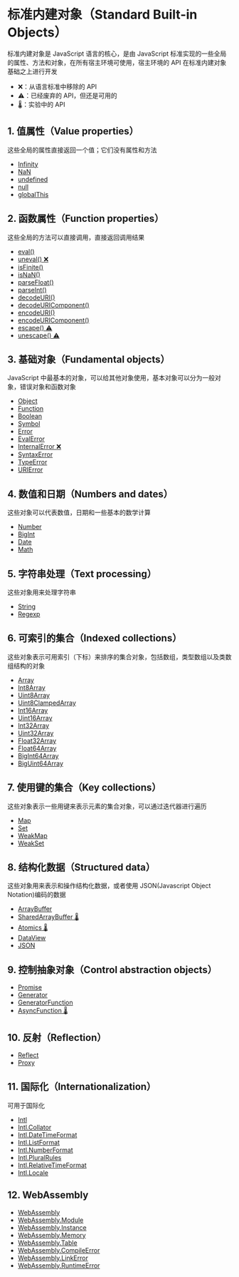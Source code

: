 # 标准内建对象（Standard Built-in Objects）

标准内建对象是 JavaScript 语言的核心，是由 JavaScript 标准实现的一些全局的属性、方法和对象，在所有宿主环境可使用，宿主环境的 API 在标准内建对象基础之上进行开发

* ❌：从语言标准中移除的 API
* ⚠️：已经废弃的 API，但还是可用的
* 🌡️：实验中的 API

## 1. 值属性（Value properties）

这些全局的属性直接返回一个值；它们没有属性和方法

* [Infinity](/built-in-objects/infinity/)
* [NaN](/built-in-objects/nan/)
* [undefined](/built-in-objects/undefined/)
* [null](/built-in-objects/null/)
* [globalThis](/built-in-objects/global-this/)

## 2. 函数属性（Function properties）

这些全局的方法可以直接调用，直接返回调用结果

* [eval()](/built-in-objects/eval/)
* [uneval() ❌](/built-in-objects/uneval/)
* [isFinite()](/built-in-objects/is-finite/)
* [isNaN()](/built-in-objects/is-nan/)
* [parseFloat()](/built-in-objects/parse-float/)
* [parseInt()](/built-in-objects/parse-int/)
* [decodeURI()](/built-in-objects/decode-uri/)
* [decodeURIComponent()](/built-in-objects/decode-uri-component/)
* [encodeURI()](/built-in-objects/encode-uri/)
* [encodeURIComponent()](/built-in-objects/encode-uri-component/)
* [escape() ⚠️](/built-in-objects/escape/)
* [unescape() ️️⚠️](/built-in-objects/unescape/)

## 3. 基础对象（Fundamental objects）

JavaScript 中最基本的对象，可以给其他对象使用，基本对象可以分为一般对象，错误对象和函数对象

* [Object](/built-in-objects/object/)
* [Function](/built-in-objects/function/)
* [Boolean](/built-in-objects/boolean/)
* [Symbol](/built-in-objects/symbol/)
* [Error](/built-in-objects/error/)
* [EvalError](/built-in-objects/eval-error/)
* [InternalError ❌](/built-in-objects/internal-error/)
* [SyntaxError](/built-in-objects/syntax-error/)
* [TypeError](/built-in-objects/type-error/)
* [URIError](/built-in-objects/uri-error/)

## 4. 数值和日期（Numbers and dates）

这些对象可以代表数值，日期和一些基本的数学计算

* [Number](/built-in-objects/number/)
* [BigInt](/built-in-objects/big-int/)
* [Date](/built-in-objects/date/)
* [Math](/built-in-objects/math/)

## 5. 字符串处理（Text processing）

这些对象用来处理字符串

* [String](/built-in-objects/string/)
* [Regexp](/built-in-objects/regexp/)

## 6. 可索引的集合（Indexed collections）

这些对象表示可用索引（下标）来排序的集合对象，包括数组，类型数组以及类数组结构的对象

* [Array](/built-in-objects/array/)
* [Int8Array](/built-in-objects/int-8-array/)
* [Uint8Array](/built-in-objects/uint-8-array/)
* [Uint8ClampedArray](/built-in-objects/uint-8-clamped-array/)
* [Int16Array](/built-in-objects/int-16-array/)
* [Uint16Array](/built-in-objects/uint-16-array/)
* [Int32Array](/built-in-objects/int-32-array/)
* [Uint32Array](/built-in-objects/uint-32-array/)
* [Float32Array](/built-in-objects/float-32-array/)
* [Float64Array](/built-in-objects/float-64-array/)
* [BigInt64Array](/built-in-objects/big-int-64-array/)
* [BigUint64Array](/built-in-objects/big-uint-64-array/)

## 7. 使用键的集合（Key collections）

这些对象表示一些用键来表示元素的集合对象，可以通过迭代器进行遍历

* [Map](/built-in-objects/map/)
* [Set](/built-in-objects/set/)
* [WeakMap](/built-in-objects/weak-map/)
* [WeakSet](/built-in-objects/weak-set/)

## 8. 结构化数据（Structured data）

这些对象用来表示和操作结构化数据，或者使用 JSON(Javascript Object Notation)编码的数据

* [ArrayBuffer](/built-in-objects/array-buffer/)
* [SharedArrayBuffer 🌡️](/built-in-objects/shared-array-buffer/)
* [Atomics 🌡️](/built-in-objects/atomics/)
* [DataView](/built-in-objects/data-view/)
* [JSON](/built-in-objects/json/)


## 9. 控制抽象对象（Control abstraction objects）

* [Promise](/built-in-objects/promise/)
* [Generator](/built-in-objects/generator/)
* [GeneratorFunction](/built-in-objects/generator-function/)
* [AsyncFunction 🌡️](/built-in-objects/async-function/)

## 10. 反射（Reflection）

* [Reflect](/built-in-objects/reflect/)
* [Proxy](/built-in-objects/proxy/)


## 11. 国际化（Internationalization）

可用于国际化

* [Intl](/built-in-objects/intl/)
* [Intl.Collator](/built-in-objects/intl-collator/)
* [Intl.DateTimeFormat](/built-in-objects/intl-date-time-format/)
* [Intl.ListFormat](/built-in-objects/intl-list-format/)
* [Intl.NumberFormat](/built-in-objects/intl-number-format/)
* [Intl.PluralRules](/built-in-objects/intl-plural-rules/)
* [Intl.RelativeTimeFormat](/built-in-objects/intl-relative-time-format/)
* [Intl.Locale](/built-in-objects/intl-locale/)

## 12. WebAssembly

* [WebAssembly](/built-in-objects/web-assembly/)
* [WebAssembly.Module](/built-in-objects/web-assembly-module/)
* [WebAssembly.Instance](/built-in-objects/web-assembly-instance/)
* [WebAssembly.Memory](/built-in-objects/web-assembly-memory/)
* [WebAssembly.Table](/built-in-objects/web-assembly-table/)
* [WebAssembly.CompileError](/built-in-objects/web-assembly-compile-error/)
* [WebAssembly.LinkError](/built-in-objects/web-assembly-link-error/)
* [WebAssembly.RuntimeError](/built-in-objects/web-assembly-runtime-error/)